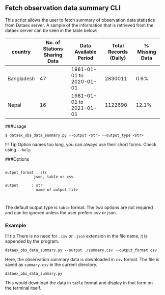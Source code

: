 ## Fetch observation data summary CLI

This script allows the user to fetch summary of observation data statistics from Dataex server.
A sample of the information that is retrieved from the dataex server can be seen in the table below:

|country| No. of Stations Sharing Data | Data Available Period | Total Records (Daily) | % Missing Data
|----------|----------|-------|----------|--------------|
|Bangladesh | 47 | 1981-01-01 to 2020-01-01 | 2830011 | 0.6%
|Nepal| 16 | 1981-01-01 to 2021-01-01 | 1122690 | 12.1%



###Usage
```
$ dataex_obs_data_summary.py --output <str> --output_type <str>
```

!!! Tip
    Option names too long, you can always use their short forms. Check using `--help`
    

###Options
```

output_format : str 
             json, table or csv  
             
output      : str
              name of output file  
              
 
```

The default output type is `table` format. The two options are not required and can be ignored unless the user prefers csv or json.

### Example

!!! tip
    There is no need for `.csv` or `.json` extension in the file name, it is appended by the program. 

```
dataex_obs_data_summary.py --output ./summary.csv --output_format csv

```
Here, the observation summary data is downloaded in `csv` format. The file is saved as `summary.csv` in the current directory. 


```
dataex_obs_data_summary.py
```

This would download the data in `table` format and display in that form on the terminal itself.

